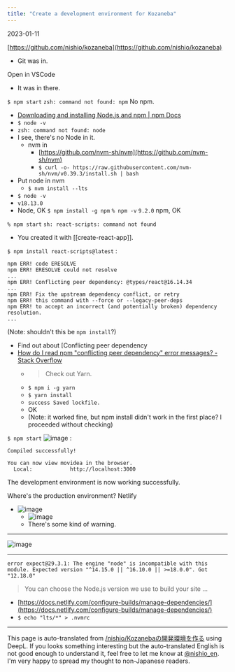 ```yaml
---
title: "Create a development environment for Kozaneba"
---
```


2023-01-11

[https://github.com/nishio/kozaneba](https://github.com/nishio/kozaneba)
- Git was in.

Open in VSCode
- It was in there.

`$ npm start`
`zsh: command not found: npm`
No npm.
- [Downloading and installing Node.js and npm | npm Docs](https://docs.npmjs.com/downloading-and-installing-node-js-and-npm)
- `$ node -v`
- `zsh: command not found: node`
- I see, there's no Node in it.
    - nvm in
        - [https://github.com/nvm-sh/nvm](https://github.com/nvm-sh/nvm)
        - `$ curl -o- https://raw.githubusercontent.com/nvm-sh/nvm/v0.39.3/install.sh | bash`
- Put node in nvm
    - `$ nvm install --lts`
- `$ node -v`
- `v18.13.0`
- Node, OK
`$ npm install -g npm`
`% npm -v`
`9.2.0`
npm, OK

`% npm start`
`sh: react-scripts: command not found`
- You created it with [[create-react-app]].

`$ npm install react-scripts@latest`
:

```
npm ERR! code ERESOLVE
npm ERR! ERESOLVE could not resolve
...
npm ERR! Conflicting peer dependency: @types/react@16.14.34
...
npm ERR! Fix the upstream dependency conflict, or retry
npm ERR! this command with --force or --legacy-peer-deps
npm ERR! to accept an incorrect (and potentially broken) dependency resolution.
...
```

(Note: shouldn't this be `npm install`?)

- Find out about [Conflicting peer dependency
- [How do I read npm "conflicting peer dependency" error messages? - Stack Overflow](https://stackoverflow.com/questions/67185714/how-do-i-read-npm-conflicting-peer-dependency-error-messages)
    - >  Check out Yarn.
    - `$ npm i -g yarn`
    - `$ yarn install`
    - `success Saved lockfile.`
    - OK
    - (Note: it worked fine, but npm install didn't work in the first place? I proceeded without checking)

`$ npm start`
![image](https://gyazo.com/1ece088f5d6d285b74482f1ffc83f00f/thumb/1000)
:

```
Compiled successfully!

You can now view movidea in the browser.
  Local:            http://localhost:3000
```

The development environment is now working successfully.

Where's the production environment?
Netlify
- ![image](https://gyazo.com/eb5f650e05499d8fb3e0676f002b4f67/thumb/1000)
    - ![image](https://gyazo.com/bbed211e32805f5ee5058434fda828b5/thumb/1000)
    - There's some kind of warning.

-----
![image](https://gyazo.com/d54afcbefdc0349da03520d938520011/thumb/1000)


-----
`error expect@29.3.1: The engine "node" is incompatible with this module. Expected version "^14.15.0 || ^16.10.0 || >=18.0.0". Got "12.18.0"`

> You can choose the Node.js version we use to build your site ...
- [https://docs.netlify.com/configure-builds/manage-dependencies/](https://docs.netlify.com/configure-builds/manage-dependencies/)
- `$ echo "lts/*" > .nvmrc`

---
This page is auto-translated from [/nishio/Kozanebaの開発環境を作る](https://scrapbox.io/nishio/Kozanebaの開発環境を作る) using DeepL. If you looks something interesting but the auto-translated English is not good enough to understand it, feel free to let me know at [@nishio_en](https://twitter.com/nishio_en). I'm very happy to spread my thought to non-Japanese readers.
